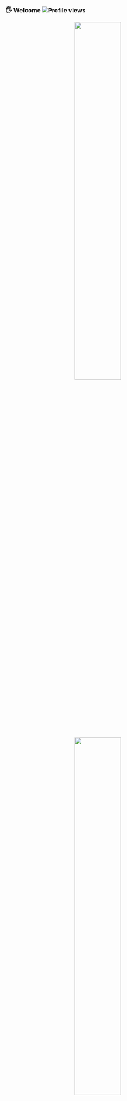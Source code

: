 ### 🖐 Welcome ![Profile views](https://komarev.com/ghpvc/?username=vlad-marlo&color=blue)

<p align="center">
  <img height="50%" width="auto" src ="https://github-readme-stats-sigma-five.vercel.app/api?username=vlad-marlo&show_icons=true&count_private=true&theme=darcula&hide_border=true&hide=issues,contribs&bg_color=00000000">
  <img height="50%" width="auto" src ="https://github-readme-stats-sigma-five.vercel.app/api/top-langs/?username=vlad-marlo&layout=compact&hide_border=true&theme=darcula&bg_color=00000000&langs_count=6&hide=jupyter%20notebook,tex,css,php">
  <br>
  <br>
  <img src ="https://github-readme-streak-stats.herokuapp.com?user=vlad-marlo&theme=darcula&hide_border=true&background=FFFFFF00">
  <br>
</p>

### 🎨 Current project
[![Readme Card](https://github-readme-stats-sigma-five.vercel.app/api/pin/?username=vlad-marlo&repo=auth-server&theme=darcula&hide_border=true)](https://github.com/vlad-marlo/Friflex)


### 👍 You can contact me:
<p align="left">
  &nbsp;
  <a href="https://t.me/vlad_marlo"><img src="https://camo.githubusercontent.com/f4b401dd7cd9b7840fd31acafd49e151a80e4c9600bf219934461b96dd98e013/68747470733a2f2f6564656e742e6769746875622e696f2f537570657254696e7949636f6e732f696d616765732f7376672f74656c656772616d2e737667" height="100"/width="100"/></a>
  &nbsp;
</p>
